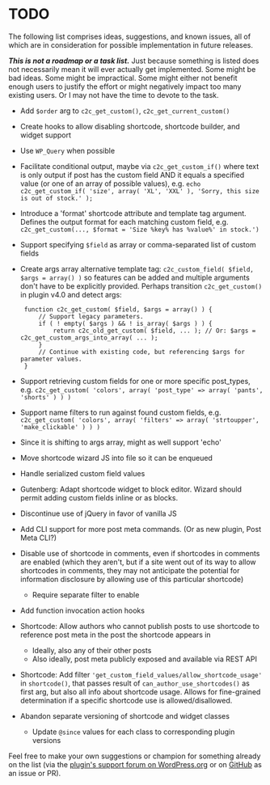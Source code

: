 # TODO

The following list comprises ideas, suggestions, and known issues, all of which are in consideration for possible implementation in future releases.

***This is not a roadmap or a task list.*** Just because something is listed does not necessarily mean it will ever actually get implemented. Some might be bad ideas. Some might be impractical. Some might either not benefit enough users to justify the effort or might negatively impact too many existing users. Or I may not have the time to devote to the task.

* Add `$order` arg to `c2c_get_custom()`, `c2c_get_current_custom()`
* Create hooks to allow disabling shortcode, shortcode builder, and widget support
* Use `WP_Query` when possible
* Facilitate conditional output, maybe via `c2c_get_custom_if()` where text is only output if post has the custom field AND it equals a specified value (or one of an array of possible values), e.g. `echo c2c_get_custom_if( 'size', array( 'XL', 'XXL' ), 'Sorry, this size is out of stock.' );`
* Introduce a 'format' shortcode attribute and template tag argument. Defines the output format for each matching custom field, e.g. `c2c_get_custom(..., $format = 'Size %key% has %value%' in stock.')`
* Support specifying `$field` as array or comma-separated list of custom fields
* Create args array alternative template tag: `c2c_custom_field( $field, $args = array() )` so features can be added and multiple arguments don't have to be explicitly provided. Perhaps transition `c2c_get_custom()` in plugin v4.0 and detect args:

   ```
    function c2c_get_custom( $field, $args = array() ) {
        // Support legacy parameters.
        if ( ! empty( $args ) && ! is_array( $args ) ) {
            return c2c_old_get_custom( $field, ... ); // Or: $args = c2c_get_custom_args_into_array( ... );
        }
        // Continue with existing code, but referencing $args for parameter values.
    }
   ```
* Support retrieving custom fields for one or more specific post_types, e.g. `c2c_get_custom( 'colors', array( 'post_type' => array( 'pants', 'shorts' ) ) )`
* Support name filters to run against found custom fields, e.g. `c2c_get_custom( 'colors', array( 'filters' => array( 'strtoupper', 'make_clickable' ) ) )`
* Since it is shifting to args array, might as well support 'echo'
* Move shortcode wizard JS into file so it can be enqueued
* Handle serialized custom field values
* Gutenberg: Adapt shortcode widget to block editor. Wizard should permit adding custom fields inline or as blocks.
* Discontinue use of jQuery in favor of vanilla JS
* Add CLI support for more post meta commands. (Or as new plugin, Post Meta CLI?)
* Disable use of shortcode in comments, even if shortcodes in comments are enabled (which they aren't, but if a site went out of its way to allow shortcodes in comments, they may not anticipate the potential for information disclosure by allowing use of this particular shortcode)
    * Require separate filter to enable
* Add function invocation action hooks
* Shortcode: Allow authors who cannot publish posts to use shortcode to reference post meta in the post the shortcode appears in
    * Ideally, also any of their other posts
    * Also ideally, post meta publicly exposed and available via REST API
* Shortcode: Add filter `'get_custom_field_values/allow_shortcode_usage'` in `shortcode()`, that passes result of `can_author_use_shortcodes()` as first arg, but also all info about shortcode usage. Allows for fine-grained determination if a specific shortcode use is allowed/disallowed.
* Abandon separate versioning of shortcode and widget classes
    * Update `@since` values for each class to corresponding plugin versions

Feel free to make your own suggestions or champion for something already on the list (via the [plugin's support forum on WordPress.org](https://wordpress.org/support/plugin/get-custom-field-values/) or on [GitHub](https://github.com/coffee2code/get-custom-field-values/) as an issue or PR).
